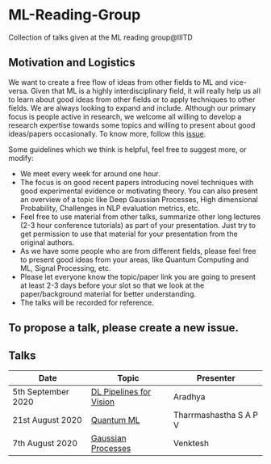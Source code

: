 # ML-Reading-Group
Collection of talks given at the ML reading group@IIITD

## Motivation and Logistics

We want to create a free flow of ideas from other fields to ML and vice-versa. Given that ML is a highly interdisciplinary field, it will really help us all to learn about good ideas from other fields or to apply techniques to other fields. 
We are always looking to expand and include. Although our primary focus is people active in research, we welcome all willing to develop a research expertise towards some topics and willing to present about good ideas/papers occasionally. To know more, follow this [issue](https://github.com/mohitsharma29/ML-Reading-Group/issues/1).

Some guidelines which we think is helpful, feel free to suggest more, or modify:
- We meet every week for around one hour.
- The focus is on good recent papers introducing novel techniques with good experimental evidence or motivating theory. You can also present an overview of a topic like Deep Gaussian Processes, High dimensional Probability, Challenges in NLP evaluation metrics, etc.
- Feel free to use material from other talks, summarize other long lectures (2-3 hour conference tutorials) as part of your presentation. Just try to get permission to use that material for your presentation from the original authors.
- As we have some people who are from different fields, please feel free to present good ideas from your areas, like Quantum Computing and ML, Signal Processing, etc.
- Please let everyone know the topic/paper link you are going to present at least 2-3 days before your slot so that we look at the paper/background material for
better understanding.
- The talks will be recorded for reference.


## To propose a talk, please create a new issue. 

## Talks

| Date  | Topic | Presenter  |
| ------------- | ------------- | ------------- |
| 5th September 2020 | [DL Pipelines for Vision](https://github.com/mohitsharma29/ML-Reading-Group/issues/4) | Aradhya |
| 21st August 2020 | [Quantum ML](https://github.com/mohitsharma29/ML-Reading-Group/issues/2) | Tharrmashastha S A P V |
| 7th August 2020 | [Gaussian Processes](https://github.com/mohitsharma29/ML-Reading-Group/issues/3) | Venktesh |
